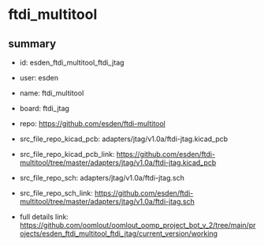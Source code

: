 # ftdi_multitool
 
## summary 
* id: esden_ftdi_multitool_ftdi_jtag
* user: esden
* name: ftdi_multitool
* board: ftdi_jtag
* repo: https://github.com/esden/ftdi-multitool
* src_file_repo_kicad_pcb: adapters/jtag/v1.0a/ftdi-jtag.kicad_pcb
* src_file_repo_kicad_pcb_link: https://github.com/esden/ftdi-multitool/tree/master/adapters/jtag/v1.0a/ftdi-jtag.kicad_pcb


* src_file_repo_sch: adapters/jtag/v1.0a/ftdi-jtag.sch
* src_file_repo_sch_link: https://github.com/esden/ftdi-multitool/tree/master/adapters/jtag/v1.0a/ftdi-jtag.sch
* full details link: https://github.com/oomlout/oomlout_oomp_project_bot_v_2/tree/main/projects/esden_ftdi_multitool_ftdi_jtag/current_version/working  






